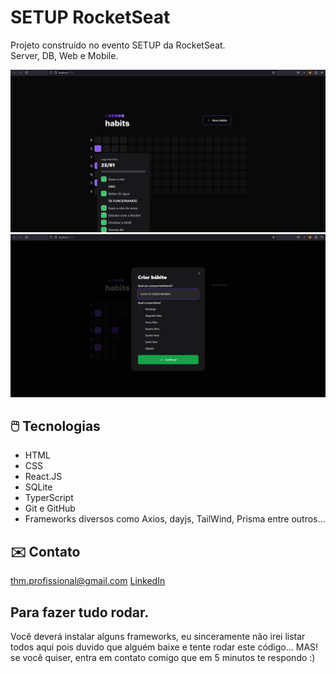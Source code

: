 # SETUP RocketSeat

Projeto construído no evento SETUP da RocketSeat. 
<br>
Server, DB, Web e Mobile.

![preview]( /github/1.png)
<br>
![preview]( /github/2.png)

## 🖱️ Tecnologias

- HTML
- CSS
- React.JS
- SQLite
- TyperScript
- Git e GitHub
- Frameworks diversos como Axios, dayjs, TailWind, Prisma entre outros...

## ✉️ Contato

thm.profissional@gmail.com
[LinkedIn](https://www.linkedin.com/in/engthm/)

## Para fazer tudo rodar.

Você deverá instalar alguns frameworks, eu sinceramente não irei listar todos aqui pois duvido que alguém baixe e tente rodar este código...
MAS! se você quiser, entra em contato comigo que em 5 minutos te respondo :)
